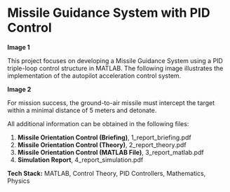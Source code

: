 # Missile Guidance System with PID Control

**Image 1**

This project focuses on developing a Missile Guidance System using a PID triple-loop control structure in MATLAB. The following image illustrates the implementation of the autopilot acceleration control system.

**Image 2**

For mission success, the ground-to-air missile must intercept the target within a minimal distance of 5 meters and detonate.

All additional information can be obtained in the following files:

1. **Missile Orientation Control (Briefing)**, 1_report_briefing.pdf
2. **Missile Orientation Control (Theory)**, 2_report_theory.pdf
3. **Missile Orientation Control (MATLAB File)**, 3_report_matlab.pdf
4. **Simulation Report**, 4_report_simulation.pdf

**Tech Stack:** MATLAB, Control Theory, PID Controllers, Mathematics, Physics
